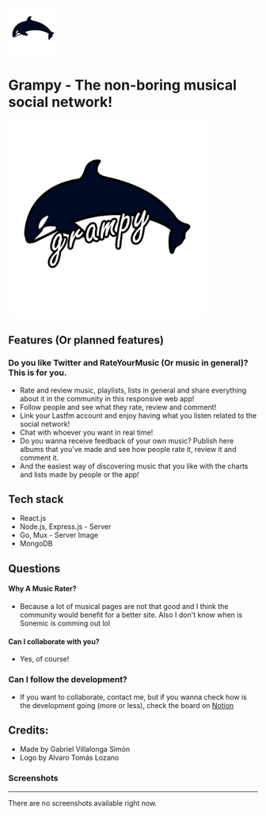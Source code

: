 <img src="./logo/grampy.png" width="100px" height="100px"></img>

# Grampy - The non-boring musical social network!

<img src="./logo/grampy-logo.png" width="400px" height="400px"></img>

## Features (Or planned features)

### Do you like Twitter and RateYourMusic (Or music in general)? This is for you.

- Rate and review music, playlists, lists in general and share everything about it in the community in this responsive web app!
- Follow people and see what they rate, review and comment!
- Link your Lastfm account and enjoy having what you listen related to the social network!
- Chat with whoever you want in real time!
- Do you wanna receive feedback of your own music? Publish here albums that you've made and see how people rate it, review it and comment it.
- And the easiest way of discovering music that you like with the charts and lists made by people or the app!

## Tech stack

- React.js
- Node.js, Express.js - Server
- Go, Mux - Server Image
- MongoDB

## Questions

#### Why A Music Rater?

- Because a lot of musical pages are not that good and I think the community would benefit for a better site. Also I don't know when is Sonemic is comming out lol

#### Can I collaborate with you?

- Yes, of course!

### Can I follow the development?

- If you want to collaborate, contact me, but if you wanna check how is the development going (more or less), check the board on [Notion](https://www.notion.so/f6eda5848a904825aa40831e7c5d37b5?v=5571f489d7924d9a84747816e48c0736)

## Credits:

- Made by Gabriel Villalonga Simón
- Logo by Alvaro Tomás Lozano

### Screenshots

---

There are no screenshots available right now.
